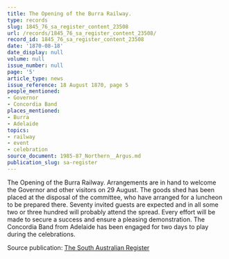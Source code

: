 ```yaml
---
title: The Opening of the Burra Railway.
type: records
slug: 1845_76_sa_register_content_23508
url: /records/1845_76_sa_register_content_23508/
record_id: 1845_76_sa_register_content_23508
date: '1870-08-18'
date_display: null
volume: null
issue_number: null
page: '5'
article_type: news
issue_reference: 18 August 1870, page 5
people_mentioned:
- Governor
- Concordia Band
places_mentioned:
- Burra
- Adelaide
topics:
- railway
- event
- celebration
source_document: 1985-87_Northern__Argus.md
publication_slug: sa-register
---
```


The Opening of the Burra Railway.  Arrangements are in hand to welcome the Governor and other visitors on 29 August.  The goods shed has been placed at the disposal of the committee, who have arranged for a luncheon to be prepared there.  Seventy invited guests are expected and in all some two or three hundred will probably attend the spread.  Every effort will be made to secure a success and ensure a pleasing demonstration.  The Concordia Band from Adelaide has been engaged for two days to play during the celebrations.

Source publication: [The South Australian Register](/publications/sa-register/)
